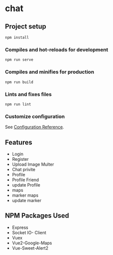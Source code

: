 # chat

## Project setup
```
npm install
```

### Compiles and hot-reloads for development
```
npm run serve
```

### Compiles and minifies for production
```
npm run build
```

### Lints and fixes files
```
npm run lint
```

### Customize configuration
See [Configuration Reference](https://cli.vuejs.org/config/).

## Features
- Login
- Register
- Upload Image Multer
- Chat privite
- Profile
- Profile Friend
- update Profile
- maps
- marker maps
- update marker

## NPM Packages Used
- Express
- Socket IO- Client
- Vuex
- Vue2-Google-Maps
- Vue-Sweet-Alert2
